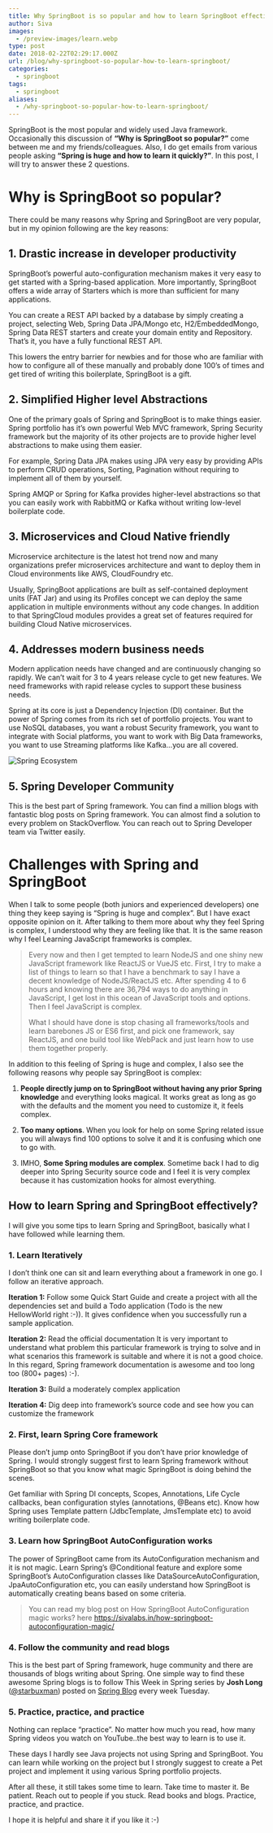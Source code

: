 ```yaml
---
title: Why SpringBoot is so popular and how to learn SpringBoot effectively?
author: Siva
images:
  - /preview-images/learn.webp
type: post
date: 2018-02-22T02:29:17.000Z
url: /blog/why-springboot-so-popular-how-to-learn-springboot/
categories:
  - springboot
tags:
  - springboot
aliases:
  - /why-springboot-so-popular-how-to-learn-springboot/
---
```



SpringBoot is the most popular and widely used Java framework. 
Occasionally this discussion of **“Why is SpringBoot so popular?”** come between me and 
my friends/colleagues. Also, I do get emails from various people asking **“Spring is huge and how to learn it quickly?”**. 
In this post, I will try to answer these 2 questions.

<!--more-->


# Why is SpringBoot so popular?
There could be many reasons why Spring and SpringBoot are very popular, but in my opinion following are the key reasons:

## 1. Drastic increase in developer productivity
SpringBoot’s powerful auto-configuration mechanism makes it very easy to get started with a Spring-based application. More importantly, SpringBoot offers a wide array of Starters which is more than sufficient for many applications.

You can create a REST API backed by a database by simply creating a project, selecting Web, Spring Data JPA/Mongo etc, H2/EmbeddedMongo, Spring Data REST starters and create your domain entity and Repository. That’s it, you have a fully functional REST API.

This lowers the entry barrier for newbies and for those who are familiar with how to configure all of these manually and probably done 100’s of times and get tired of writing this boilerplate, SpringBoot is a gift.

## 2. Simplified Higher level Abstractions
One of the primary goals of Spring and SpringBoot is to make things easier. Spring portfolio has it’s own powerful Web MVC framework, Spring Security framework but the majority of its other projects are to provide higher level abstractions to make using them easier.

For example, Spring Data JPA makes using JPA very easy by providing APIs to perform CRUD operations, Sorting, Pagination without requiring to implement all of them by yourself.

Spring AMQP or Spring for Kafka provides higher-level abstractions so that you can easily work with RabbitMQ or Kafka without writing low-level boilerplate code.

## 3. Microservices and Cloud Native friendly
Microservice architecture is the latest hot trend now and many organizations prefer microservices architecture and want to deploy them in Cloud environments like AWS, CloudFoundry etc.

Usually, SpringBoot applications are built as self-contained deployment units (FAT Jar) and using its Profiles concept we can deploy the same application in multiple environments without any code changes. In addition to that SpringCloud modules provides a great set of features required for building Cloud Native microservices.

## 4. Addresses modern business needs
Modern application needs have changed and are continuously changing so rapidly. We can’t wait for 3 to 4 years release cycle to get new features. We need frameworks with rapid release cycles to support these business needs.

Spring at its core is just a Dependency Injection (DI) container. But the power of Spring comes from its rich set of portfolio projects. You want to use NoSQL databases, you want a robust Security framework, you want to integrate with Social platforms, you want to work with Big Data frameworks, you want to use Streaming platforms like Kafka…you are all covered.


![Spring Ecosystem](/images/spring-ecosystem.webp "Spring Ecosystem")

## 5. Spring Developer Community
This is the best part of Spring framework. You can find a million blogs with fantastic blog posts on Spring framework. You can almost find a solution to every problem on StackOverflow. You can reach out to Spring Developer team via Twitter easily.

# Challenges with Spring and SpringBoot
When I talk to some people (both juniors and experienced developers) one thing they keep saying is “Spring is huge and complex”. But I have exact opposite opinion on it. After talking to them more about why they feel Spring is complex, I understood why they are feeling like that. It is the same reason why I feel Learning JavaScript frameworks is complex.

> Every now and then I get tempted to learn NodeJS and one shiny new JavaScript framework like ReactJS or VueJS etc. First, I try to make a list of things to learn so that I have a benchmark to say I have a decent knowledge of NodeJS/ReactJS etc. After spending 4 to 6 hours and knowing there are 36,794 ways to do anything in JavaScript, I get lost in this ocean of JavaScript tools and options. Then I feel JavaScript is complex.
> 
> What I should have done is stop chasing all frameworks/tools and learn barebones JS or ES6 first, and pick one framework, say ReactJS, and one build tool like WebPack and just learn how to use them together properly.

In addition to this feeling of Spring is huge and complex, I also see the following reasons why people say SpringBoot is complex:

1. **People directly jump on to SpringBoot without having any prior Spring knowledge** and everything looks magical. It works great as long as go with the defaults and the moment you need to customize it, it feels complex.

2. **Too many options**. When you look for help on some Spring related issue you will always find 100 options to solve it and it is confusing which one to go with.

3. IMHO, **Some Spring modules are complex**. Sometime back I had to dig deeper into Spring Security source code and I feel it is very complex because it has customization hooks for almost everything.

## How to learn Spring and SpringBoot effectively?
I will give you some tips to learn Spring and SpringBoot, basically what I have followed while learning them.

### 1. Learn Iteratively
I don’t think one can sit and learn everything about a framework in one go. I follow an iterative approach.

**Iteration 1:** Follow some Quick Start Guide and create a project with all the dependencies set and build a Todo application (Todo is the new HellowWorld right :-)). It gives confidence when you successfully run a sample application.

**Iteration 2:** Read the official documentation
It is very important to understand what problem this particular framework is trying to solve and in what scenarios this framework is suitable and where it is not a good choice. In this regard, Spring framework documentation is awesome and too long too (800+ pages) :-).

**Iteration 3:** Build a moderately complex application

**Iteration 4:** Dig deep into framework’s source code and see how you can customize the framework

### 2. First, learn Spring Core framework
Please don’t jump onto SpringBoot if you don’t have prior knowledge of Spring. I would strongly suggest first to learn Spring framework without SpringBoot so that you know what magic SpringBoot is doing behind the scenes.

Get familiar with Spring DI concepts, Scopes, Annotations, Life Cycle callbacks, bean configuration styles (annotations, @Beans etc). Know how Spring uses Template pattern (JdbcTemplate, JmsTemplate etc) to avoid writing boilerplate code.

### 3. Learn how SpringBoot AutoConfiguration works
The power of SpringBoot came from its AutoConfiguration mechanism and it is not magic. Learn Spring’s @Conditional feature and explore some SpringBoot’s AutoConfiguration classes like DataSourceAutoConfiguration, JpaAutoConfiguration etc, you can easily understand how SpringBoot is automatically creating beans based on some criteria.

> You can read my blog post on How SpringBoot AutoConfiguration magic works? here https://sivalabs.in/how-springboot-autoconfiguration-magic/

### 4. Follow the community and read blogs
This is the best part of Spring framework, huge community and there are thousands of blogs writing about Spring. 
One simple way to find these awesome Spring blogs is to follow This Week in Spring series by **Josh Long** ([@starbuxman](https://twitter.com/starbuxman)) posted on 
[Spring Blog](https://spring.io/blog) every week Tuesday.

### 5. Practice, practice, and practice
Nothing can replace “practice”. No matter how much you read, how many Spring videos you watch on YouTube..the best way to learn is to use it.

These days I hardly see Java projects not using Spring and SpringBoot. You can learn while working on the project but I strongly suggest to create a Pet project and implement it using various Spring portfolio projects.

After all these, it still takes some time to learn. Take time to master it. Be patient. Reach out to people if you stuck. Read books and blogs. Practice, practice, and practice.

I hope it is helpful and share it if you like it :-)